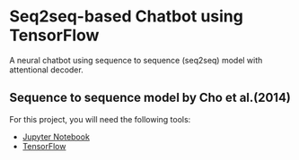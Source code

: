 # Seq2seq-based Chatbot using TensorFlow

A neural chatbot using sequence to sequence (seq2seq) model with attentional decoder.

Sequence to sequence model by Cho et al.(2014)
---

For this project, you will need the following tools:

- [Jupyter Notebook]()
- [TensorFlow]()

